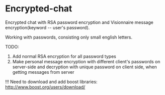 # Encrypted-chat

Encrypted chat with RSA password encryption and Visionnaire message encryption(keyword -- user's password).

Working with passwords, consisting only small english letters.

TODO:

1) Add normal RSA encryption for all password types
2) Make personal message encryption with different client's passwords on server-side and decryption with unique password on client side, 
when getting messages from server

!!! Need to download and add boost libraries: http://www.boost.org/users/download/
